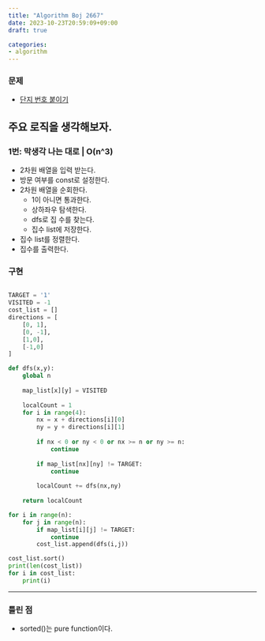 ```yaml
---
title: "Algorithm Boj 2667"
date: 2023-10-23T20:59:09+09:00
draft: true

categories:
- algorithm
---
```


### 문제
- [단지 번호 붙이기](https://www.acmicpc.net/problem/2667)

## 주요 로직을 생각해보자.
### 1번: 막생각 나는 대로 | O(n^3)
- 2차원 배열을 입력 받는다.
- 방문 여부를 const로 설정한다.
- 2차원 배열을 순회한다.
    - 1이 아니면 통과한다.
    - 상하좌우 탐색한다.
    - dfs로 집 수를 찾는다.
    - 집수 list에 저장한다.
- 집수 list를 정렬한다.
- 집수를 출력한다.

### 구현
```python

TARGET = '1'
VISITED = -1
cost_list = []
directions = [
    [0, 1],
    [0, -1],
    [1,0],
    [-1,0]
]

def dfs(x,y):
    global n
    
    map_list[x][y] = VISITED
    
    localCount = 1
    for i in range(4):
        nx = x + directions[i][0]
        ny = y + directions[i][1]
        
        if nx < 0 or ny < 0 or nx >= n or ny >= n:
            continue
            
        if map_list[nx][ny] != TARGET:
            continue
        
        localCount += dfs(nx,ny)
        
    return localCount

for i in range(n):
    for j in range(n):
        if map_list[i][j] != TARGET:
            continue
        cost_list.append(dfs(i,j))

cost_list.sort()
print(len(cost_list))
for i in cost_list:
    print(i)
```

---
### 틀린 점
- sorted()는 pure function이다.
